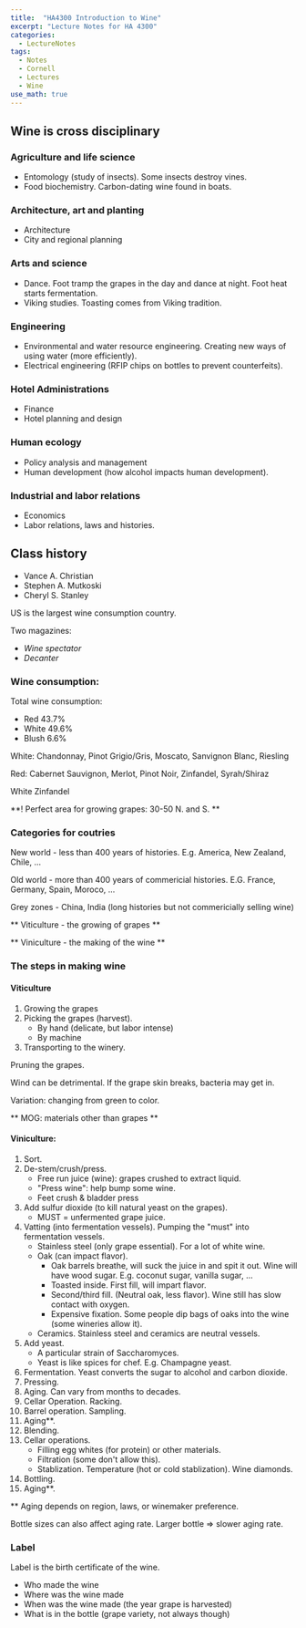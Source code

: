```yaml
---
title:  "HA4300 Introduction to Wine"
excerpt: "Lecture Notes for HA 4300"
categories:
  - LectureNotes
tags:
  - Notes
  - Cornell
  - Lectures
  - Wine
use_math: true
---
```

## Wine is cross disciplinary

### Agriculture and life science
* Entomology (study of insects). Some insects destroy vines.
* Food biochemistry. Carbon-dating wine found in boats.

### Architecture, art and planting
* Architecture
* City and regional planning

### Arts and science
* Dance. Foot tramp the grapes in the day and dance at night. Foot heat starts fermentation.
* Viking studies. Toasting comes from Viking tradition.

### Engineering
* Environmental and water resource engineering. Creating new ways of using water (more efficiently).
* Electrical engineering (RFIP chips on bottles to prevent counterfeits).

### Hotel Administrations
* Finance
* Hotel planning and design

### Human ecology
* Policy analysis and management
* Human development (how alcohol impacts human development).

### Industrial and labor relations
* Economics
* Labor relations, laws and histories.

## Class history
* Vance A. Christian
* Stephen A. Mutkoski
* Cheryl S. Stanley

US is the largest wine consumption country.

Two magazines:

* _Wine spectator_
* _Decanter_

### Wine consumption:
Total wine consumption:

* Red 43.7\%
* White 49.6\%
* Blush 6.6\%

White: Chandonnay, Pinot Grigio/Gris, Moscato, Sanvignon Blanc, Riesling

Red: Cabernet Sauvignon, Merlot, Pinot Noir, Zinfandel, Syrah/Shiraz

White Zinfandel

**! Perfect area for growing grapes: 30-50 N. and S. **

### Categories for coutries
New world - less than 400 years of histories. E.g. America, New Zealand, Chile, ...

Old world - more than 400 years of commericial histories. E.G. France, Germany, Spain, Moroco, ...

Grey zones - China, India (long histories but not commericially selling wine)

** Viticulture - the growing of grapes **

** Viniculture - the making of the wine **

### The steps in making wine
#### Viticulture
1. Growing the grapes
2. Picking the grapes (harvest).
    * By hand (delicate, but labor intense)
    * By machine
3. Transporting to the winery.

Pruning the grapes.

Wind can be detrimental. If the grape skin breaks, bacteria may get in.

Variation: changing from green to color.

** MOG: materials other than grapes **

#### Viniculture:
1. Sort.
2. De-stem/crush/press.
    * Free run juice (wine): grapes crushed to extract liquid.
    * "Press wine": help bump some wine.
    * Feet crush \& bladder press
3. Add sulfur dioxide (to kill natural yeast on the grapes).
    * MUST = unfermented grape juice.
4. Vatting (into fermentation vessels). Pumping the "must" into fermentation vessels.
    * Stainless steel (only grape essential). For a lot of white wine.
    * Oak (can impact flavor).
        * Oak barrels breathe, will suck the juice in and spit it out. Wine will have wood sugar. E.g. coconut sugar, vanilla sugar, ...
        * Toasted inside. First fill, will impart flavor.
        * Second/third fill. (Neutral oak, less flavor). Wine still has slow contact with oxygen.
        * Expensive fixation. Some people dip bags of oaks into the wine (some wineries allow it).
    * Ceramics. Stainless steel and ceramics are neutral vessels.
5. Add yeast.
    * A particular strain of Saccharomyces.
    * Yeast is like spices for chef. E.g. Champagne yeast.
6. Fermentation. Yeast converts the sugar to alcohol and carbon dioxide.
7. Pressing.
8. Aging. Can vary from months to decades.
9. Cellar Operation. Racking.
10. Barrel operation. Sampling.
11. Aging**.
12. Blending.
13. Cellar operations.
    * Filling egg whites (for protein) or other materials.
    * Filtration (some don't allow this).
    * Stablization. Temperature (hot or cold stablization). Wine diamonds.
14. Bottling.
15. Aging**.

** Aging depends on region, laws, or winemaker preference.

Bottle sizes can also affect aging rate. Larger bottle => slower aging rate.

### Label
Label is the birth certificate of the wine.
* Who made the wine
* Where was the wine made
* When was the wine made (the year grape is harvested)
* What is in the bottle (grape variety, not always though)
